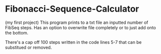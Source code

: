 # Fibonacci-Sequence-Calculator
(my first project)
This program prints to a txt file an inputted number of FibSeq steps.
Has an option to overwrite file completely or to just add onto the bottom.

There's a cap off 100 steps written in the code lines 5-7 that can be substitued or removed.

